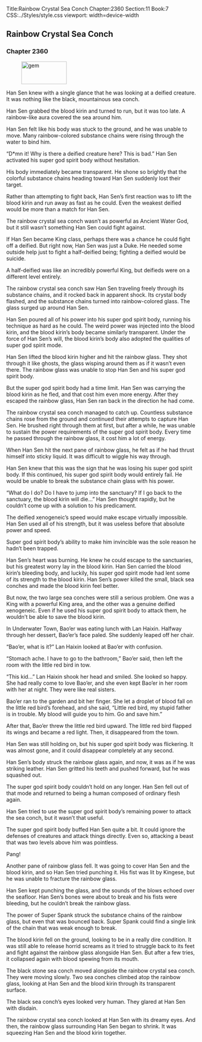Title:Rainbow Crystal Sea Conch 
Chapter:2360 
Section:11 
Book:7 
CSS:../Styles/style.css 
viewport: width=device-width
  
## Rainbow Crystal Sea Conch
### Chapter 2360 
<figure>
	<img src="../Images/gem.gif" alt="gem" id="gem" width="120" height="60" />
</figure>
  

  
  Han Sen knew with a single glance that he was looking at a deified creature. It was nothing like the black, mountainous sea conch.

Han Sen grabbed the blood kirin and turned to run, but it was too late. A rainbow-like aura covered the sea around him.

Han Sen felt like his body was stuck to the ground, and he was unable to move. Many rainbow-colored substance chains were rising through the water to bind him.

“D*mn it! Why is there a deified creature here? This is bad.” Han Sen activated his super god spirit body without hesitation.

His body immediately became transparent. He shone so brightly that the colorful substance chains heading toward Han Sen suddenly lost their target.

Rather than attempting to fight back, Han Sen’s first reaction was to lift the blood kirin and run away as fast as he could. Even the weakest deified would be more than a match for Han Sen.

The rainbow crystal sea conch wasn’t as powerful as Ancient Water God, but it still wasn’t something Han Sen could fight against.

If Han Sen became King class, perhaps there was a chance he could fight off a deified. But right now, Han Sen was just a Duke. He needed some outside help just to fight a half-deified being; fighting a deified would be suicide.

A half-deified was like an incredibly powerful King, but deifieds were on a different level entirely.

The rainbow crystal sea conch saw Han Sen traveling freely through its substance chains, and it rocked back in apparent shock. Its crystal body flashed, and the substance chains turned into rainbow-colored glass. The glass surged up around Han Sen.

Han Sen poured all of his power into his super god spirit body, running his technique as hard as he could. The weird power was injected into the blood kirin, and the blood kirin’s body became similarly transparent. Under the force of Han Sen’s will, the blood kirin’s body also adopted the qualities of super god spirit mode.

Han Sen lifted the blood kirin higher and hit the rainbow glass. They shot through it like ghosts, the glass wisping around them as if it wasn’t even there. The rainbow glass was unable to stop Han Sen and his super god spirit body.

But the super god spirit body had a time limit. Han Sen was carrying the blood kirin as he fled, and that cost him even more energy. After they escaped the rainbow glass, Han Sen ran back in the direction he had come.

The rainbow crystal sea conch managed to catch up. Countless substance chains rose from the ground and continued their attempts to capture Han Sen. He brushed right through them at first, but after a while, he was unable to sustain the power requirements of the super god spirit body. Every time he passed through the rainbow glass, it cost him a lot of energy.

When Han Sen hit the next pane of rainbow glass, he felt as if he had thrust himself into sticky liquid. It was difficult to wiggle his way through.

Han Sen knew that this was the sign that he was losing his super god spirit body. If this continued, his super god spirit body would entirely fail. He would be unable to break the substance chain glass with his power.

“What do I do? Do I have to jump into the sanctuary? If I go back to the sanctuary, the blood kirin will die…” Han Sen thought rapidly, but he couldn’t come up with a solution to his predicament.

The deified xenogeneic’s speed would make escape virtually impossible. Han Sen used all of his strength, but it was useless before that absolute power and speed.

Super god spirit body’s ability to make him invincible was the sole reason he hadn’t been trapped.

Han Sen’s heart was burning. He knew he could escape to the sanctuaries, but his greatest worry lay in the blood kirin. Han Sen carried the blood kirin’s bleeding body, and luckily, his super god spirit mode had lent some of its strength to the blood kirin. Han Sen’s power killed the small, black sea conches and made the blood kirin feel better.

But now, the two large sea conches were still a serious problem. One was a King with a powerful King area, and the other was a genuine deified xenogeneic. Even if he used his super god spirit body to attack them, he wouldn’t be able to save the blood kirin.

In Underwater Town, Bao’er was eating lunch with Lan Haixin. Halfway through her dessert, Bao’er’s face paled. She suddenly leaped off her chair.

“Bao’er, what is it?” Lan Haixin looked at Bao’er with confusion.

“Stomach ache. I have to go to the bathroom,” Bao’er said, then left the room with the little red bird in tow.

“This kid…” Lan Haixin shook her head and smiled. She looked so happy. She had really come to love Bao’er, and she even kept Bao’er in her room with her at night. They were like real sisters.

Bao’er ran to the garden and bit her finger. She let a droplet of blood fall on the little red bird’s forehead, and she said, “Little red bird, my stupid father is in trouble. My blood will guide you to him. Go and save him.”

After that, Bao’er threw the little red bird upward. The little red bird flapped its wings and became a red light. Then, it disappeared from the town.

Han Sen was still holding on, but his super god spirit body was flickering. It was almost gone, and it could disappear completely at any second.

Han Sen’s body struck the rainbow glass again, and now, it was as if he was striking leather. Han Sen gritted his teeth and pushed forward, but he was squashed out.

The super god spirit body couldn’t hold on any longer. Han Sen fell out of that mode and returned to being a human composed of ordinary flesh again.

Han Sen tried to use the super god spirit body’s remaining power to attack the sea conch, but it wasn’t that useful.

The super god spirit body buffed Han Sen quite a bit. It could ignore the defenses of creatures and attack things directly. Even so, attacking a beast that was two levels above him was pointless.

Pang!

Another pane of rainbow glass fell. It was going to cover Han Sen and the blood kirin, and so Han Sen tried punching it. His fist was lit by Kingese, but he was unable to fracture the rainbow glass.

Han Sen kept punching the glass, and the sounds of the blows echoed over the seafloor. Han Sen’s bones were about to break and his fists were bleeding, but he couldn’t break the rainbow glass.

The power of Super Spank struck the substance chains of the rainbow glass, but even that was bounced back. Super Spank could find a single link of the chain that was weak enough to break.

The blood kirin fell on the ground, looking to be in a really dire condition. It was still able to release horrid screams as it tried to struggle back to its feet and fight against the rainbow glass alongside Han Sen. But after a few tries, it collapsed again with blood spewing from its mouth.

The black stone sea conch moved alongside the rainbow crystal sea conch. They were moving slowly. Two sea conches climbed atop the rainbow glass, looking at Han Sen and the blood kirin through its transparent surface.

The black sea conch’s eyes looked very human. They glared at Han Sen with disdain.

The rainbow crystal sea conch looked at Han Sen with its dreamy eyes. And then, the rainbow glass surrounding Han Sen began to shrink. It was squeezing Han Sen and the blood kirin together.
